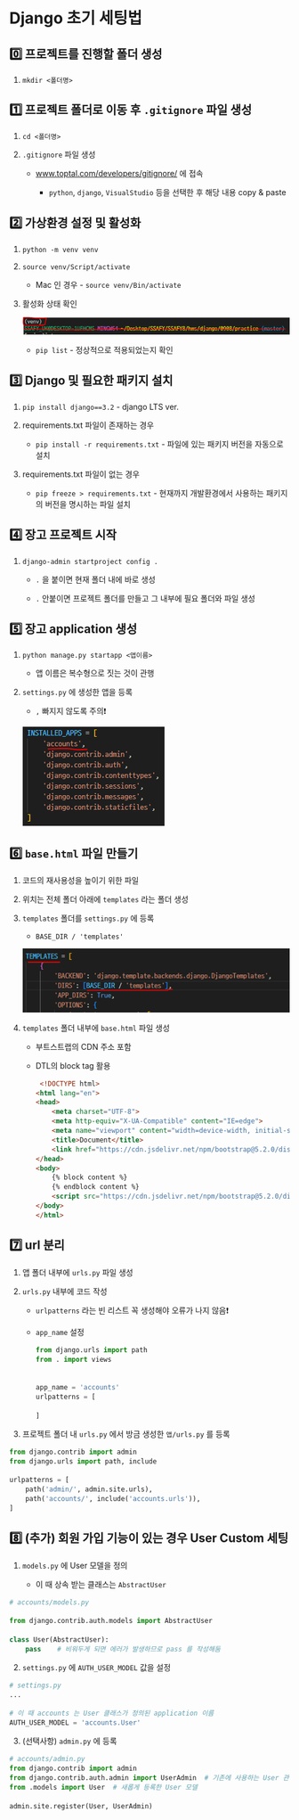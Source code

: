 # Django 초기 세팅법

## 0️⃣ 프로젝트를 진행할 폴더 생성

1. `mkdir <폴더명>`

## 1️⃣ 프로젝트 폴더로 이동 후 `.gitignore` 파일 생성

1. `cd <폴더명>`

2. `.gitignore` 파일 생성
   
   * www.toptal.com/developers/gitignore/ 에 접속
     
     * `python`, `django`, `VisualStudio` 등을 선택한 후 해당 내용 copy & paste

## 2️⃣ 가상환경 설정 및 활성화

1. `python -m venv venv`

2. `source venv/Script/activate`
   
   * Mac 인 경우 - `source venv/Bin/activate`

3. 활성화 상태 확인
   
   ![](Django%20초기%20세팅법_assets/2022-09-08-22-23-38-image.png)
   
   * `pip list` - 정상적으로 적용되었는지 확인

## 3️⃣ Django 및 필요한 패키지 설치

1. `pip install django==3.2` - django LTS ver.

2. requirements.txt 파일이 존재하는 경우
   
   * `pip install -r requirements.txt` - 파일에 있는 패키지 버전을 자동으로 설치

3. requirements.txt 파일이 없는 경우
   
   * `pip freeze > requirements.txt` - 현재까지 개발환경에서 사용하는 패키지의 버전을 명시하는 파일 설치

## 4️⃣ 장고 프로젝트 시작

1. `django-admin startproject config .` 
   
   * `.` 을 붙이면 현재 폴더 내에 바로 생성
   
   * `.` 안붙이면 프로젝트 폴더를 만들고 그 내부에 필요 폴더와 파일 생성

## 5️⃣ 장고 application 생성

1. `python manage.py startapp <앱이름>`
   
   * 앱 이름은 복수형으로 짓는 것이 관행

2. `settings.py` 에 생성한 앱을 등록
   
   * `,` 빠지지 않도록 주의❗
   
   ![](Django%20초기%20세팅법_assets/2022-09-08-22-36-42-image.png)

## 6️⃣ `base.html` 파일 만들기

1. 코드의 재사용성을 높이기 위한 파일

2. 위치는 전체 폴더 아래에 `templates` 라는 폴더 생성

3. `templates` 폴더를 `settings.py` 에 등록
   
   * `BASE_DIR / 'templates'`
   
   ![](Django%20초기%20세팅법_assets/2022-09-08-22-33-29-image.png)

4. `templates` 폴더 내부에 `base.html` 파일 생성
   
   * 부트스트랩의 CDN 주소 포함
   
   * DTL의 block tag 활용
     
     ```html
      <!DOCTYPE html>
     <html lang="en">
     <head>
         <meta charset="UTF-8">
         <meta http-equiv="X-UA-Compatible" content="IE=edge">
         <meta name="viewport" content="width=device-width, initial-scale=1.0">
         <title>Document</title>
         <link href="https://cdn.jsdelivr.net/npm/bootstrap@5.2.0/dist/css/bootstrap.min.css" rel="stylesheet" integrity="sha384-gH2yIJqKdNHPEq0n4Mqa/HGKIhSkIHeL5AyhkYV8i59U5AR6csBvApHHNl/vI1Bx" crossorigin="anonymous">
     </head>
     <body>
         {% block content %}
         {% endblock content %}
         <script src="https://cdn.jsdelivr.net/npm/bootstrap@5.2.0/dist/js/bootstrap.bundle.min.js" integrity="sha384-A3rJD856KowSb7dwlZdYEkO39Gagi7vIsF0jrRAoQmDKKtQBHUuLZ9AsSv4jD4Xa" crossorigin="anonymous"></script>
     </body>
     </html>
     ```

## 7️⃣ url 분리

1. 앱 폴더 내부에 `urls.py` 파일 생성

2. `urls.py` 내부에 코드 작성
   
   * `urlpatterns` 라는 빈 리스트 꼭 생성해야 오류가 나지 않음❗
   
   * `app_name` 설정
     
     ```python
     from django.urls import path
     from . import views
     
     
     app_name = 'accounts'
     urlpatterns = [
         
     ]
     
     
     ```

3.  프로젝트 폴더 내 `urls.py` 에서 방금 생성한 `앱/urls.py` 를 등록

```python
from django.contrib import admin
from django.urls import path, include

urlpatterns = [
    path('admin/', admin.site.urls),
    path('accounts/', include('accounts.urls')),
]
```

## 8️⃣ (추가) 회원 가입 기능이 있는 경우 User Custom 세팅

1. `models.py` 에 User 모델을 정의
   
   * 이 때 상속 받는 클래스는 `AbstractUser`

```python
# accounts/models.py

from django.contrib.auth.models import AbstractUser

class User(AbstractUser):
    pass    # 비워두게 되면 에러가 발생하므로 pass 를 작성해둠
```

2. `settings.py` 에 `AUTH_USER_MODEL` 값을 설정

```python
# settings.py
...

# 이 때 accounts 는 User 클래스가 정의된 application 이름
AUTH_USER_MODEL = 'accounts.User'
```

3. (선택사항) `admin.py` 에 등록

```python
# accounts/admin.py
from django.contrib import admin
from django.contrib.auth.admin import UserAdmin  # 기존에 사용하는 User 관리 interface 설정
from .models import User  # 새롭게 등록한 User 모델

admin.site.register(User, UserAdmin)
```


